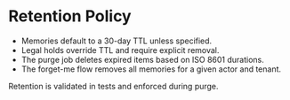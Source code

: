 # Retention Policy

- Memories default to a 30-day TTL unless specified.
- Legal holds override TTL and require explicit removal.
- The purge job deletes expired items based on ISO 8601 durations.
- The forget-me flow removes all memories for a given actor and tenant.

Retention is validated in tests and enforced during purge.
